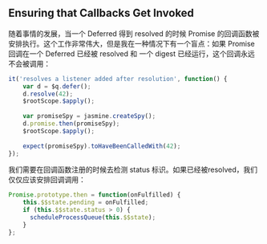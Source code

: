 ## Ensuring that Callbacks Get Invoked
随着事情的发展，当一个 Deferred 得到 resolved 的时候 Promise 的回调函数被安排执行。这个工作非常伟大，但是我在一种情况下有一个盲点：如果 Promise 回调在一个 Deferred 已经被 resolved 
和 一个 digest 已经运行，这个回调永远不会被调用：
```js
it('resolves a listener added after resolution', function() {
    var d = $q.defer();
    d.resolve(42);
    $rootScope.$apply();
    
    var promiseSpy = jasmine.createSpy();
    d.promise.then(promiseSpy);
    $rootScope.$apply();
    
    expect(promiseSpy).toHaveBeenCalledWith(42);
});
```
我们需要在回调函数注册的时候去检测 status 标识。如果已经被resolved，我们仅仅应该安排回调调用：
```js
Promise.prototype.then = function(onFulfilled) {
    this.$$state.pending = onFulfilled;
    if (this.$$state.status > 0) {
      scheduleProcessQueue(this.$$state);
    }
};
```